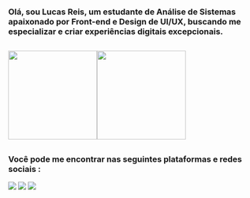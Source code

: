 ### Olá, sou Lucas Reis, um estudante de Análise de Sistemas apaixonado por Front-end e Design de UI/UX, buscando me especializar e criar experiências digitais excepcionais.

##

<div style="display: flex; flex-direction: row;">
  <img height="180em" src="https://github-readme-stats.vercel.app/api?username=LUCASREIS0&show_icons=true&theme=highcontrast&include_all_commits=true&count_private=true"/>
  <img height="180em" src="https://github-readme-stats.vercel.app/api/top-langs/?username=LUCASREIS0&layout=compact&langs_count=16&theme=highcontrast"/>
</div>


##

### Você pode me encontrar nas seguintes plataformas e redes sociais :

<div> 
  <a href = "mailto:reis83212@gmail.com"><img src="https://img.shields.io/badge/-Gmail-%23333?style=for-the-badge&logo=gmail&logoColor=white" target="_blank"></a>
  <a href="https://www.linkedin.com/in/lucasreisv/" target="_blank"><img src="https://img.shields.io/badge/-LinkedIn-%230077B5?style=for-the-badge&logo=linkedin&logoColor=white" target="_blank"></a> 
  <a href="https://www.instagram.com/lucasreisv" target="_blank"><img src="https://img.shields.io/badge/-Instagram-%23E4405F?style=for-the-badge&logo=instagram&logoColor=white" target="_blank"></a>
</div>
